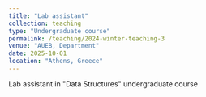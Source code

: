 ```yaml
---
title: "Lab assistant"
collection: teaching
type: "Undergraduate course"
permalink: /teaching/2024-winter-teaching-3
venue: "AUEB, Department"
date: 2025-10-01
location: "Athens, Greece"
---
```


Lab assistant in "Data Structures" undergraduate course

